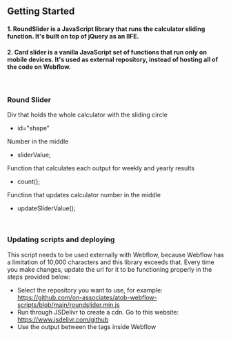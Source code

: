 ## Getting Started


#### 1. RoundSlider is a JavaScript library that runs the calculator sliding function. It's built on top of jQuery as an IIFE. 
#### 2. Card slider is a vanilla JavaScript set of functions that run only on mobile devices. It's used as external repository, instead of hosting all of the code on Webflow.

<br />

### Round Slider
Div that holds the whole calculator with the sliding circle 
- id="shape"

Number in the middle 
- sliderValue; 

Function that calculates each output for weekly and yearly results   
- count();

Function that updates calculator number in the middle 
- updateSliderValue(); 

<br />

### Updating scripts and deploying  

This script needs to be used externally with Webflow, because Webflow has a limitation of 10,000 characters and this library exceeds that. Every time you make changes, update the url for it to be functioning properly in the steps provided below:

- Select the repository you want to use, for example: https://github.com/on-associates/atob-webflow-scripts/blob/main/roundslider.min.js 
- Run through JSDelivr to create a cdn. Go to this website: https://www.jsdelivr.com/github 
- Use the output between the tags <script src=""></script> inside Webflow 
